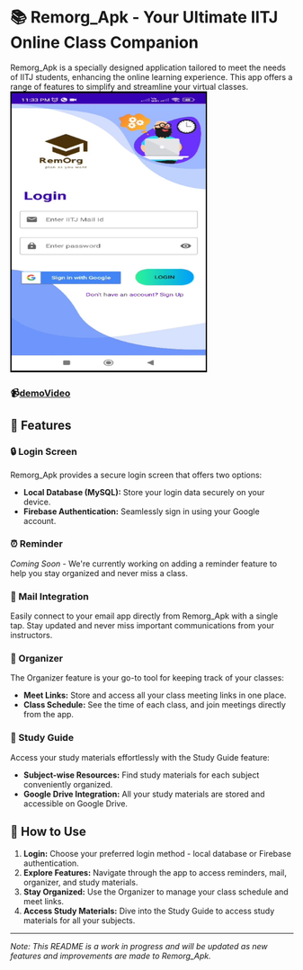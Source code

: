 # 📚 Remorg_Apk - Your Ultimate IITJ Online Class Companion

Remorg_Apk is a specially designed application tailored to meet the needs of IITJ students, enhancing the online learning experience. This app offers a range of features to simplify and streamline your virtual classes.
<img src="images/homePage.jpg" alt="Alt Text" width="350px" height="500px" />

### 📹[demoVideo](https://drive.google.com/file/d/1nmWp76SkXBFwKG0nLkDbhYk91mBp3J0V/view?usp=sharing)

## 🚀 Features

### 🔒 Login Screen
Remorg_Apk provides a secure login screen that offers two options:
- **Local Database (MySQL):** Store your login data securely on your device.
- **Firebase Authentication:** Seamlessly sign in using your Google account.

### ⏰ Reminder
*Coming Soon* - We're currently working on adding a reminder feature to help you stay organized and never miss a class.

### 📧 Mail Integration
Easily connect to your email app directly from Remorg_Apk with a single tap. Stay updated and never miss important communications from your instructors.

### 📅 Organizer
The Organizer feature is your go-to tool for keeping track of your classes:
- **Meet Links:** Store and access all your class meeting links in one place.
- **Class Schedule:** See the time of each class, and join meetings directly from the app.

### 📖 Study Guide
Access your study materials effortlessly with the Study Guide feature:
- **Subject-wise Resources:** Find study materials for each subject conveniently organized.
- **Google Drive Integration:** All your study materials are stored and accessible on Google Drive.

## 📝 How to Use

1. **Login:** Choose your preferred login method - local database or Firebase authentication.
2. **Explore Features:** Navigate through the app to access reminders, mail, organizer, and study materials.
3. **Stay Organized:** Use the Organizer to manage your class schedule and meet links.
4. **Access Study Materials:** Dive into the Study Guide to access study materials for all your subjects.

---

*Note: This README is a work in progress and will be updated as new features and improvements are made to Remorg_Apk.*
